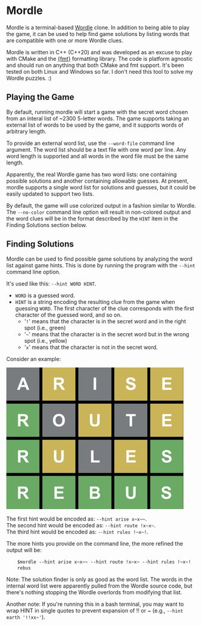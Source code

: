 # Mordle

Mordle is a terminal-based [Wordle](https://www.nytimes.com/games/wordle/index.html) clone. In addition to being able to play the game, it can be used to help find game solutions by listing words that are compatible with one or more Wordle clues.

Mordle is written in C++ (C++20) and was developed as an excuse to play with CMake and the [{fmt}](https://fmt.dev/latest/index.html) formatting library. The code is platform agnostic and should run on anything that both CMake and fmt support. It's been tested on both Linux and Windows so far. I don't need this tool to solve my Wordle puzzles. :)

## Playing the Game

By default, running mordle will start a game with the secret word chosen from an interal list of ~2300 5-letter words. The game supports taking an external list of words to be used by the game, and it supports words of arbitrary length.

To provide an external word list, use the `--word-file` command line argument. The word list should be a text file with one word per line. Any word length is supported and all words in the word file must be the same length.

Apparently, the real Wordle game has two word lists: one containing possible solutions and another containing allowable guesses. At present, mordle supports a single word list for solutions and guesses, but it could be easily updated to support two lists.

By default, the game will use colorized output in a fashion similar to Wordle. The `--no-color` command line option will result in non-colored output and the word clues will be in the format described by the `HINT` item in the Finding Solutions section below.

## Finding Solutions

Mordle can be used to find possible game solutions by analyzing the word list against game hints. This is done by running the program with the `--hint` command line option.

It's used like this: `--hint WORD HINT`.
- `WORD` is a guessed word.
- `HINT` is a string encoding the resulting clue from the game when guessing `WORD`. The first character of the clue corresponds with the first character of the guessed word, and so on.
    - '`!`' means that the character is in the secret word and in the right spot (i.e., green)
    - '`~`' means that the character is in the secret word but in the wrong spot (i.e., yellow)
    - '`x`' means that the character is not in the secret word.

Consider an example:

![Wordle_196_example](res/Wordle_196_example.png)

The first hint would be encoded as:  `--hint arise x~x~~`.<br>
The second hint would be encoded as: `--hint route !x~x~`.<br>
The third hint would be encoded as:  `--hint rules !~x~!`.<br>

The more hints you provide on the command line, the more refined the output will be:

```
    $mordle --hint arise x~x~~ --hint route !x~x~ --hint rules !~x~!
    rebus
```

Note: The solution finder is only as good as the word list. The words in the internal word list were apparently pulled from the Wordle source code, but there's nothing stopping the Wordle overlords from modifying that list.

Another note: If you're running this in a bash terminal, you may want to wrap HINT in single quotes to prevent expansion of !! or ~ (e.g., `--hint earth '!!xx~'`).
